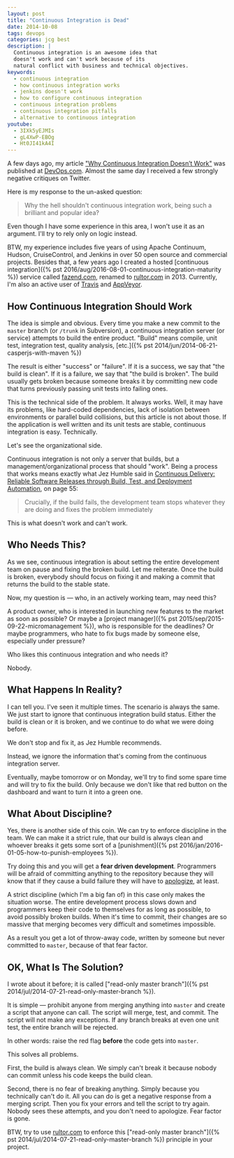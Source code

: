 ```yaml
---
layout: post
title: "Continuous Integration is Dead"
date: 2014-10-08
tags: devops
categories: jcg best
description: |
  Continuous integration is an awesome idea that
  doesn't work and can't work because of its
  natural conflict with business and technical objectives.
keywords:
  - continuous integration
  - how continuous integration works
  - jenkins doesn't work
  - how to configure continuous integration
  - continuous integration problems
  - continuous integration pitfalls
  - alternative to continuous integration
youtube:
  - 3IXk5yEJMIs
  - gL4XwP-EBOg
  - Ht0JI41kA4I
---
```


A few days ago, my article
["Why Continuous Integration Doesn’t Work"](http://devops.com/blogs/continuous-integration-doesnt-work/)
was published at [DevOps.com](http://www.devops.com). Almost the same
day I received a few strongly negative critiques on Twitter.

Here is my response to the un-asked question:

> Why the hell shouldn't continuous integration work, being such a brilliant and popular idea?

Even though I have some experience in this area, I won't use it as an argument.
I'll try to rely only on logic instead.

<!--more-->

BTW, my experience includes five years of using
Apache Continuum, Hudson, CruiseControl, and Jenkins in over 50 open
source and commercial projects. Besides that,
a few years ago I created a hosted
[continuous integration]({% pst 2016/aug/2016-08-01-continuous-integration-maturity %}) service called
[fazend.com](http://www.fazend.com),
renamed to [rultor.com](http://www.rultor.com) in 2013.
Currently, I'm also an active user of [Travis](http://www.travis-ci.org)
and [AppVeyor](http://www.appveyor.com).

## How Continuous Integration Should Work

The idea is simple and obvious. Every time you make a new commit
to the `master` branch (or `/trunk` in Subversion), a continuous integration
server (or service) attempts to build the entire product. "Build" means
compile, unit test, integration test, quality analysis,
[etc.]({% pst 2014/jun/2014-06-21-casperjs-with-maven %})

The result is either "success" or "failure". If it is a success, we
say that "the build is clean". If it is a failure, we say that "the build is broken".
The build usually gets broken because someone breaks it by
committing new code that turns previously passing unit tests
into failing ones.

This is the technical side of the problem. It always works. Well,
it may have its problems, like hard-coded dependencies, lack of isolation between
environments or parallel build collisions, but this article is not about those.
If the application is well written and its unit tests are stable,
continuous integration is easy. Technically.

Let's see the organizational side.

Continuous integration is not only a server that builds, but a
management/organizational process that should "work". Being a process
that works means exactly what Jez Humble said in
[Continuous Delivery: Reliable Software Releases through Build, Test, and Deployment Automation](http://amzn.to/2c7sR4V),
on page 55:

> Crucially, if the build fails, the development team
stops whatever they are doing and fixes the problem immediately

This is what doesn't work and can't work.

## Who Needs This?

As we see, continuous integration is about setting the entire
development team on pause and fixing the broken build. Let me
reiterate. Once the build is broken, everybody should focus
on fixing it and making a commit that returns the build to
the stable state.

Now, my question is &mdash; who, in an actively working team, may need this?

A product owner, who is interested in launching new features to the market
as soon as possible? Or maybe a
[project manager]({% pst 2015/sep/2015-09-22-micromanagement %}), who is responsible for
the deadlines? Or maybe programmers, who hate to fix bugs made by someone else,
especially under pressure?

Who likes this continuous integration and who needs it?

Nobody.

## What Happens In Reality?

I can tell you. I've seen it multiple times. The scenario is always
the same. We just start to ignore that continuous integration
build status. Either the build is clean or it is broken, and we continue
to do what we were doing before.

We don't stop and fix it, as Jez Humble recommends.

Instead, we ignore the information that's
coming from the continuous integration server.

Eventually, maybe tomorrow or on Monday, we'll try to find some spare time
and will try to fix the build. Only because we don't like that red button
on the dashboard and want to turn it into a green one.

## What About Discipline?

Yes, there is another side of this coin. We can try to enforce
discipline in the team. We can make it a strict rule, that our
build is always clean and whoever breaks it gets some sort of
a [punishment]({% pst 2016/jan/2016-01-05-how-to-punish-employees %}).

Try doing this and you will get a **fear driven development**. Programmers
will be afraid of committing anything to the repository because
they will know that if they cause a build failure they will have to
[apologize](http://programmers.stackexchange.com/questions/79041), at least.

A strict discipline (which I'm a big fan of) in this case only
makes the situation worse. The entire development process slows
down and programmers keep their code to themselves for as long as
possible, to avoid possibly broken builds. When it's time to commit,
their changes are so massive that merging becomes very difficult and
sometimes impossible.

As a result you get a lot of throw-away code, written by someone
but never committed to `master`, because of that fear factor.

## OK, What Is The Solution?

I wrote about it before; it is called
["read-only master branch"]({% pst 2014/jul/2014-07-21-read-only-master-branch %}).

It is simple &mdash; prohibit anyone from merging anything
into `master` and create a script that anyone can call. The script will
merge, test, and commit. The script will not make any exceptions.
If any branch breaks at even one unit test, the entire branch will be rejected.

In other words: raise the red flag **before** the code
gets into `master`.

This solves all problems.

First, the build is always clean. We simply can't break it because
nobody can commit unless his code keeps the build clean.

Second, there is no fear of breaking anything. Simply because you technically can't
do it. All you can do is get a negative response from a merging script. Then
you fix your errors and tell the script to try again. Nobody sees these
attempts, and you don't need to apologize. Fear factor is gone.

BTW, try to use [rultor.com](http://www.rultor.com) to enforce this
["read-only master branch"]({% pst 2014/jul/2014-07-21-read-only-master-branch %})
principle in your project.
